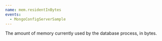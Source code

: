 ```yaml
---
name: mem.residentInBytes
events:
  - MongoConfigServerSample
---
```


The amount of memory currently used by the database process, in bytes.